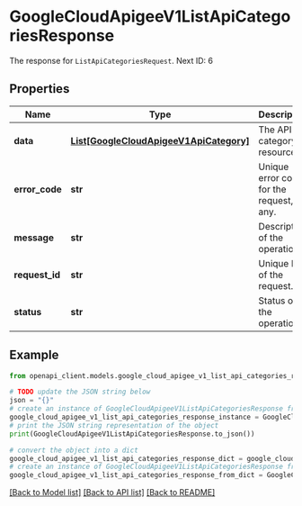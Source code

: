 # GoogleCloudApigeeV1ListApiCategoriesResponse

The response for `ListApiCategoriesRequest`. Next ID: 6

## Properties

Name | Type | Description | Notes
------------ | ------------- | ------------- | -------------
**data** | [**List[GoogleCloudApigeeV1ApiCategory]**](GoogleCloudApigeeV1ApiCategory.md) | The API category resources. | [optional] 
**error_code** | **str** | Unique error code for the request, if any. | [optional] 
**message** | **str** | Description of the operation. | [optional] 
**request_id** | **str** | Unique ID of the request. | [optional] 
**status** | **str** | Status of the operation. | [optional] 

## Example

```python
from openapi_client.models.google_cloud_apigee_v1_list_api_categories_response import GoogleCloudApigeeV1ListApiCategoriesResponse

# TODO update the JSON string below
json = "{}"
# create an instance of GoogleCloudApigeeV1ListApiCategoriesResponse from a JSON string
google_cloud_apigee_v1_list_api_categories_response_instance = GoogleCloudApigeeV1ListApiCategoriesResponse.from_json(json)
# print the JSON string representation of the object
print(GoogleCloudApigeeV1ListApiCategoriesResponse.to_json())

# convert the object into a dict
google_cloud_apigee_v1_list_api_categories_response_dict = google_cloud_apigee_v1_list_api_categories_response_instance.to_dict()
# create an instance of GoogleCloudApigeeV1ListApiCategoriesResponse from a dict
google_cloud_apigee_v1_list_api_categories_response_from_dict = GoogleCloudApigeeV1ListApiCategoriesResponse.from_dict(google_cloud_apigee_v1_list_api_categories_response_dict)
```
[[Back to Model list]](../README.md#documentation-for-models) [[Back to API list]](../README.md#documentation-for-api-endpoints) [[Back to README]](../README.md)


